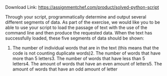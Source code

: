 Download Link: https://assignmentchef.com/product/solved-python-script
<br>
<p class="ui header product-top-header" title="Python Script Solution">Through your script, programmatically determine and output several different segments of data. As part of the exercise, we would like you to be able to use your script to load the passage of text with the use of the command line and then produce the requested data. When the text has successfully loaded, these five segments of data should be shown:

1. The number of individual words that are in the text (this means that the code is not counting duplicate words)2. The number of words that have more than 5 letters3. The number of words that have less than 5 letters4. The amount of words that have an even amount of letters5. The amount of words that have an odd amount of letter